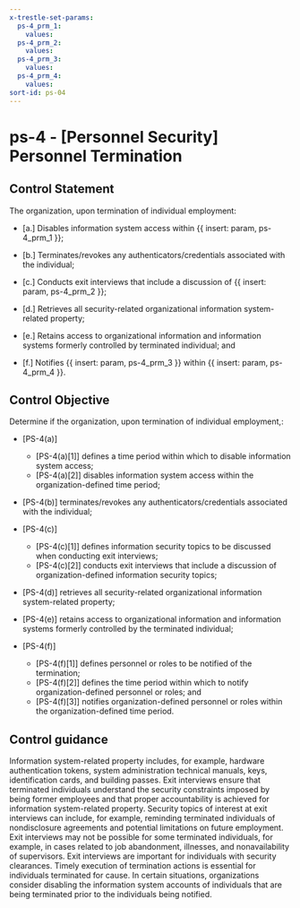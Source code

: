 ```yaml
---
x-trestle-set-params:
  ps-4_prm_1:
    values:
  ps-4_prm_2:
    values:
  ps-4_prm_3:
    values:
  ps-4_prm_4:
    values:
sort-id: ps-04
---
```


# ps-4 - \[Personnel Security\] Personnel Termination

## Control Statement

The organization, upon termination of individual employment:

- \[a.\] Disables information system access within {{ insert: param, ps-4_prm_1 }};

- \[b.\] Terminates/revokes any authenticators/credentials associated with the individual;

- \[c.\] Conducts exit interviews that include a discussion of {{ insert: param, ps-4_prm_2 }};

- \[d.\] Retrieves all security-related organizational information system-related property;

- \[e.\] Retains access to organizational information and information systems formerly controlled by terminated individual; and

- \[f.\] Notifies {{ insert: param, ps-4_prm_3 }} within {{ insert: param, ps-4_prm_4 }}.

## Control Objective

Determine if the organization, upon termination of individual employment,:

- \[PS-4(a)\]

  - \[PS-4(a)[1]\] defines a time period within which to disable information system access;
  - \[PS-4(a)[2]\] disables information system access within the organization-defined time period;

- \[PS-4(b)\] terminates/revokes any authenticators/credentials associated with the individual;

- \[PS-4(c)\]

  - \[PS-4(c)[1]\] defines information security topics to be discussed when conducting exit interviews;
  - \[PS-4(c)[2]\] conducts exit interviews that include a discussion of organization-defined information security topics;

- \[PS-4(d)\] retrieves all security-related organizational information system-related property;

- \[PS-4(e)\] retains access to organizational information and information systems formerly controlled by the terminated individual;

- \[PS-4(f)\]

  - \[PS-4(f)[1]\] defines personnel or roles to be notified of the termination;
  - \[PS-4(f)[2]\] defines the time period within which to notify organization-defined personnel or roles; and
  - \[PS-4(f)[3]\] notifies organization-defined personnel or roles within the organization-defined time period.

## Control guidance

Information system-related property includes, for example, hardware authentication tokens, system administration technical manuals, keys, identification cards, and building passes. Exit interviews ensure that terminated individuals understand the security constraints imposed by being former employees and that proper accountability is achieved for information system-related property. Security topics of interest at exit interviews can include, for example, reminding terminated individuals of nondisclosure agreements and potential limitations on future employment. Exit interviews may not be possible for some terminated individuals, for example, in cases related to job abandonment, illnesses, and nonavailability of supervisors. Exit interviews are important for individuals with security clearances. Timely execution of termination actions is essential for individuals terminated for cause. In certain situations, organizations consider disabling the information system accounts of individuals that are being terminated prior to the individuals being notified.
